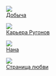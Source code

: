 ![](/books/prose_classic/Эмиль%20Золя/Добыча.jpg)  
[Добыча](/books/prose_classic/Эмиль%20Золя/Добыча)

![](/books/prose_classic/Эмиль%20Золя/Карьера%20Ругонов.jpg)  
[Карьера Ругонов](/books/prose_classic/Эмиль%20Золя/Карьера%20Ругонов)

![](/books/prose_classic/Эмиль%20Золя/Нана.jpg)  
[Нана](/books/prose_classic/Эмиль%20Золя/Нана)

![](/books/prose_classic/Эмиль%20Золя/Страница%20любви.jpg)  
[Страница любви](/books/prose_classic/Эмиль%20Золя/Страница%20любви)
